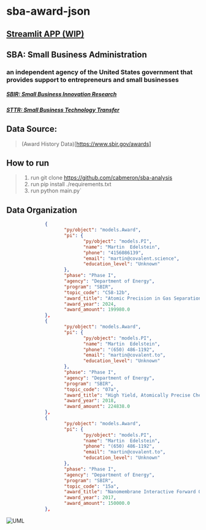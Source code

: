 # sba-award-json

## [Streamlit APP (WIP)](https://sba-analysis.streamlit.app/)

## SBA: Small Business Administration
### an independent agency of the United States government that provides support to entrepreneurs and small businesses
##### [SBIR: Small Business Innovation Research](https://www.sbir.gov/)
##### [STTR: Small Business Technology Transfer](https://www.sbir.gov/tutorials/program-basics/tutorial-3#)

## Data Source:
> (Award History Data)[https://www.sbir.gov/awards]

## How to run
> 1) run git clone https://github.com/cabmeron/sba-analysis
> 2) run pip install ./requirements.txt
> 3) run python main.py`

## Data Organization


```json "COVALENT LLC": [
              {
                     "py/object": "models.Award",
                     "pi": {
                            "py/object": "models.PI",
                            "name": "Martin  Edelstein",
                            "phone": "4156086139",
                            "email": "martin@covalent.science",
                            "education_level": "Unknown"
                     },
                     "phase": "Phase I",
                     "agency": "Department of Energy",
                     "program": "SBIR",
                     "topic_code": "C58-12b",
                     "award_title": "Atomic Precision in Gas Separations",
                     "award_year": 2024,
                     "award_amount": 199980.0
              },
              {
                     "py/object": "models.Award",
                     "pi": {
                            "py/object": "models.PI",
                            "name": "Martin  Edelstein",
                            "phone": "(650) 486-1192",
                            "email": "martin@covalent.to",
                            "education_level": "Unknown"
                     },
                     "phase": "Phase I",
                     "agency": "Department of Energy",
                     "program": "SBIR",
                     "topic_code": "07a",
                     "award_title": "High Yield, Atomically Precise Chemical Activation",
                     "award_year": 2018,
                     "award_amount": 224838.0
              },
              {
                     "py/object": "models.Award",
                     "pi": {
                            "py/object": "models.PI",
                            "name": "Martin  Edelstein",
                            "phone": "(650) 486-1192",
                            "email": "martin@covalent.to",
                            "education_level": "Unknown"
                     },
                     "phase": "Phase I",
                     "agency": "Department of Energy",
                     "program": "SBIR",
                     "topic_code": "15a",
                     "award_title": "Nanomembrane Interactive Forward Osmosis (FO) Polymers for Desalination and Remediation",
                     "award_year": 2017,
                     "award_amount": 150000.0
              },
```
![UML](https://github.com/cabmeron/sba-award-json/blob/main/out/uml_src/models/models.png)
